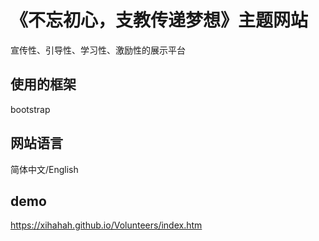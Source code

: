 # 《不忘初心，支教传递梦想》主题网站
宣传性、引导性、学习性、激励性的展示平台

## 使用的框架
bootstrap

## 网站语言
简体中文/English

## demo
<a href="https://xihahah.github.io/Volunteers/index.htm" target="_blank">https://xihahah.github.io/Volunteers/index.htm</a>
